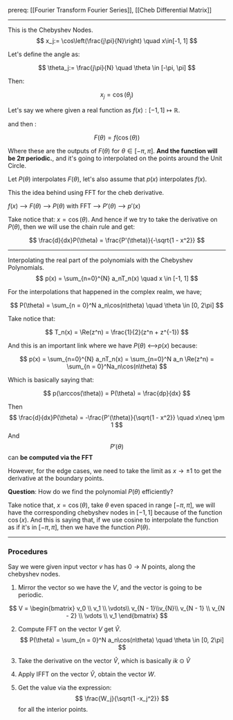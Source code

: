 prereq: [[Fourier Transform Fourier Series]], [[Cheb Differential Matrix]]

---


This is the Chebyshev Nodes. 
$$
x_j:= \cos\left(\frac{j\pi}{N}\right) \quad x\in[-1, 1]
$$

Let's define the angle as: 

$$
\theta_j:= \frac{j\pi}{N}  \quad \theta \in [-\pi, \pi]
$$

Then: 

$$
x_j = \cos(\theta_j)
$$

Let's say we where given a real function as $f(x): [-1, 1]\mapsto \mathbb{R}$. 

and then : 

$$
F(\theta) = f(\cos(\theta))
$$

Where these are the outputs of $F(\theta)$ for $\theta \in [-\pi, \pi]$. **And the function will be $2\pi$ periodic.**, and it's going to interpolated on the points around the Unit Circle. 

Let $P(\theta)$ interpolates $F(\theta)$, let's also assume that $p(x)$ interpolates $f(x)$. 

This the idea behind using FFT for the cheb derivative. 

$f(x)$ --> $F(\theta)$ --> $P(\theta)$ with FFT --> $P'(\theta)$ --> $p'(x)$ 

Take notice that: $x=\cos(\theta)$. And hence if we try to take the derivative on $P(\theta)$, then we will use the chain rule and get: 

$$
\frac{d}{dx}P(\theta) = \frac{P'(\theta)}{-\sqrt{1 - x^2}}
$$

---

Interpolating the real part of the polynomials with the Chebyshev Polynomials. 
$$
p(x) = \sum_{n=0}^{N} a_nT_n(x) \quad x \in [-1, 1]
$$

For the interpolations that happened in the complex realm, we have; 

$$
P(\theta) = \sum_{n = 0}^N a_n\cos(n\theta) \quad \theta \in [0, 2\pi]
$$

Take notice that: 

$$
T_n(x) = \Re(z^n) = \frac{1}{2}(z^n + z^{-1})
$$

And this is an important link where we have $P(\theta)$ <-->$p(x)$ because: 

$$
p(x) = \sum_{n=0}^{N} a_nT_n(x) = \sum_{n=0}^N a_n \Re(z^n) = \sum_{n = 0}^Na_n\cos(n\theta)
$$

Which is basically saying that: 

$$
p(\arccos(\theta)) = P(\theta) = \frac{dp}{dx}
$$

Then 
$$
\frac{d}{dx}P(\theta) = -\frac{P'(\theta)}{\sqrt{1 - x^2}} \quad x\neq \pm 1
$$
And $$P'(\theta)$$ can **be computed via the FFT** 

However, for the edge cases, we need to take the limit as $x\rightarrow \pm 1$ to get the derivative at the boundary points.  

**Question**: How do we find the polynomial $P(\theta)$ efficiently? 

Take notice that, $x=\cos(\theta)$, take $\theta$ even spaced in range $[-\pi, \pi]$, we will have the corresponding chebyshev nodes in $[-1, 1]$ because of the function $\cos(x)$. And this is saying that, if we use cosine to interpolate the function as if it's in $[-\pi, \pi]$, then we have the function $P(\theta)$. 

---
### Procedures

Say we were given input vector $v$ has has $0\rightarrow N$ points, along the chebyshev nodes. 

1. Mirror the vector so we have the $V$, and the vector is going to be periodic. 

$$
V = \begin{bmatrix}
	v_0 \\ v_1 \\ 
	\vdots\\
	v_{N - 1}\\v_{N}\\ v_{N - 1} \\ v_{N - 2} \\
	\vdots \\ 
	v_1
\end{bmatrix}
$$

2. Compute FFT on the vector $V$ get $\widehat{V}$. 
$$
P(\theta) = \sum_{n = 0}^N a_n\cos(n\theta) \quad \theta \in [0, 2\pi]
$$

3. Take the derivative on the vector $\widehat{V}$, which is basically $ik\odot \widehat{V}$

4. Apply IFFT on the vector $\widehat{V}$, obtain the vector $W$. 

5. Get the value via the expression: 
$$
\frac{W_j}{\sqrt{1 -x_j^2}}
$$
for all the interior points. 

